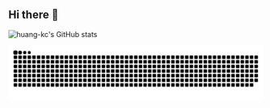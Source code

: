 ## Hi there 👋
![huang-kc's GitHub stats](https://github-readme-stats.vercel.app/api?username=huang-kc)

<picture>
  <source media="(prefers-color-scheme: dark)" srcset="https://raw.githubusercontent.com/huang-kc/huang-kc/output/github-contribution-grid-snake-dark.svg">
  <source media="(prefers-color-scheme: light)" srcset="https://raw.githubusercontent.com/huang-kc/huang-kc/output/github-contribution-grid-snake.svg">
  <img alt="github contribution grid snake animation" src="https://raw.githubusercontent.com/huang-kc/huang-kc/output/github-contribution-grid-snake.svg">
</picture>


<!--
**huang-kc/huang-kc** is a ✨ _special_ ✨ repository because its `README.md` (this file) appears on your GitHub profile.

Here are some ideas to get you started:

- 🔭 I’m currently working on ...
- 🌱 I’m currently learning ...
- 👯 I’m looking to collaborate on ...
- 🤔 I’m looking for help with ...
- 💬 Ask me about ...
- 📫 How to reach me: ...
- 😄 Pronouns: ...
- ⚡ Fun fact: ...
-->
